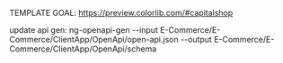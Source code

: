 TEMPLATE GOAL: https://preview.colorlib.com/#capitalshop

update api gen: ng-openapi-gen --input E-Commerce/E-Commerce/ClientApp/OpenApi/open-api.json --output E-Commerce/E-Commerce/ClientApp/OpenApi/schema